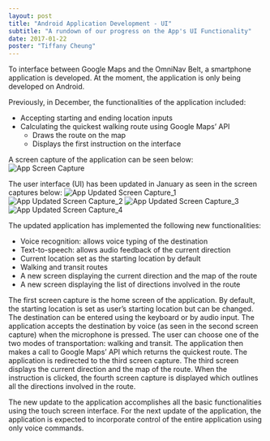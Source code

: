 ```yaml
---
layout: post
title: "Android Application Development - UI"
subtitle: "A rundown of our progress on the App's UI Functionality"
date: 2017-01-22
poster: "Tiffany Cheung"
---
```


To interface between Google Maps and the OmniNav Belt, a smartphone application is developed. At the moment, the application is only being developed on Android.

Previously, in December, the functionalities of the application included:
- Accepting starting and ending location inputs
- Calculating the quickest walking route using Google Maps’ API
    - Draws the route on the map
    - Displays the first instruction on the interface

A screen capture of the application can be seen below:
![App Screen Capture](/images/blog/2017-01-22/image_1.tif)

The user interface (UI) has been updated in January as seen in the screen captures below:
![App Updated Screen Capture_1](/images/blog/2017-01-22/image_2.png) ![App Updated Screen Capture_2](/images/blog/2017-01-22/image_3.png)
![App Updated Screen Capture_3](/images/blog/2017-01-22/image_4.png) ![App Updated Screen Capture_4](/images/blog/2017-01-22/image_5.png)

The updated application has implemented the following new functionalities:
- Voice recognition: allows voice typing of the destination
- Text-to-speech: allows audio feedback of the current direction 
- Current location set as the starting location by default
- Walking and transit routes
- A new screen displaying the current direction and the map of the route
- A new screen displaying the list of directions involved in the route

The first screen capture is the home screen of the application. By default, the starting location is set as user’s starting location but can be changed. The destination can be entered using the keyboard or by audio input. The application accepts the destination by voice (as seen in the second screen capture) when the microphone is pressed. The user can choose one of the two modes of transportation: walking and transit. The application then makes a call to Google Maps’ API which returns the quickest route. The application is redirected to the third screen capture. The third screen displays the current direction and the map of the route. When the instruction is clicked, the fourth screen capture is displayed which outlines all the directions involved in the route.

The new update to the application accomplishes all the basic functionalities using the touch screen interface. For the next update of the application, the application is expected to incorporate control of the entire application using only voice commands.
